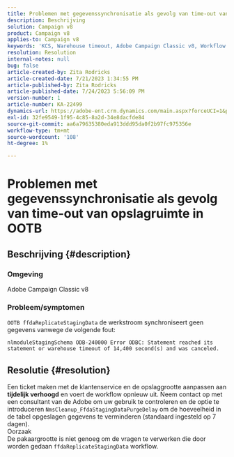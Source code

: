 ```yaml
---
title: Problemen met gegevenssynchronisatie als gevolg van time-out van opslagruimte in OOTB
description: Beschrijving
solution: Campaign v8
product: Campaign v8
applies-to: Campaign v8
keywords: 'KCS, Warehouse timeout, Adobe Campaign Classic v8, Workflow error '
resolution: Resolution
internal-notes: null
bug: false
article-created-by: Zita Rodricks
article-created-date: 7/21/2023 1:34:55 PM
article-published-by: Zita Rodricks
article-published-date: 7/24/2023 5:56:09 PM
version-number: 1
article-number: KA-22499
dynamics-url: https://adobe-ent.crm.dynamics.com/main.aspx?forceUCI=1&pagetype=entityrecord&etn=knowledgearticle&id=58baa25b-cb27-ee11-9966-6045bd0065b6
exl-id: 32fe9549-1f95-4c85-8a2d-34e8dacfde84
source-git-commit: aa6a79635380eda913ddd95da0f2b97fc975356e
workflow-type: tm+mt
source-wordcount: '108'
ht-degree: 1%

---
```


# Problemen met gegevenssynchronisatie als gevolg van time-out van opslagruimte in OOTB

## Beschrijving {#description}


### Omgeving

Adobe Campaign Classic v8

### Probleem/symptomen

`OOTB ffdaReplicateStagingData` de werkstroom synchroniseert geen gegevens vanwege de volgende fout:

`nlmoduleStagingSchema ODB-240000 Error ODBC: Statement reached its statement or warehouse timeout of 14,400 second(s) and was canceled.`




## Resolutie {#resolution}


Een ticket maken met de klantenservice en de opslaggrootte aanpassen aan <b>tijdelijk verhoogd</b> en voert de workflow opnieuw uit.
Neem contact op met een consultant van de Adobe om uw gebruik te controleren en de optie te introduceren `NmsCleanup_FfdaStagingDataPurgeDelay` om de hoeveelheid in de tabel opgeslagen gegevens te verminderen (standaard ingesteld op 7 dagen).
<br>Oorzaak<br>De pakaargrootte is niet genoeg om de vragen te verwerken die door worden gedaan `ffdaReplicateStagingData` workflow.
